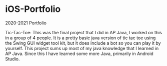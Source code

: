 # iOS-Portfolio
2020-2021 Portfolio

Tic-Tac-Toe: This was the final project that I did in AP Java, I worked on this in a group of 4 people. It is a pretty basic java version of tic tac toe using the Swing GUI widget tool kit, but it does include a bot so you can play it by yourself. This project sums up most of my java knowledge that I learned in AP Java. Since this I have learned some more Java, primarily in Android Studio. 
